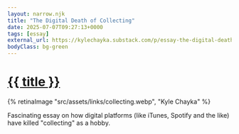 ```yaml
---
layout: narrow.njk
title: "The Digital Death of Collecting"
date: 2025-07-07T09:27:13+0000
tags: [essay]
external_url: https://kylechayka.substack.com/p/essay-the-digital-death-of-collecting?ref=daniel.pizza
bodyClass: bg-green
---
```

<h1><a href="{{ external_url }}">{{ title }}</a></h1>

{% retinaImage "src/assets/links/collecting.webp", "Kyle Chayka" %}

Fascinating essay on how digital platforms (like iTunes, Spotify and the like) have killed "collecting" as a hobby. 